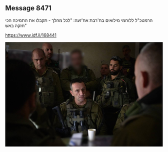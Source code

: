 ## Message 8471

הרמטכ"ל ללוחמי מילואים בח'רבת אח'זעה:
"לכל מהלך - תקבלו את התמיכה הכי חזקה באש"

https://www.idf.il/168441

![Photo](./8471/8471_photo.jpg)
